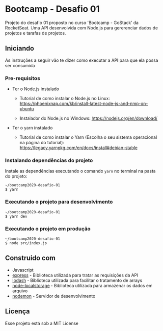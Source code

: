 # Bootcamp - Desafio 01

Projeto do desafio 01 proposto no curso 'Bootcamp - GoStack' da RocketSeat. Uma API desenvolvida com Node.js para gererenciar dados de projetos e tarafas de projetos.

## Iniciando

As instruções a seguir vão te dizer como executar a API para que ela possa ser consumida


### Pre-requisitos

- Ter o Node.js instalado


    - Tutorial de como instalar o Node.js no Linux: https://phoenixnap.com/kb/install-latest-node-js-and-nmp-on-ubuntu

    - Instalador do Node.js no Windows: https://nodejs.org/en/download/


- Ter o yarn instalado

    - Tutorial de como instalar o Yarn (Escolha o seu sistema operacional na página do tutorial): https://legacy.yarnpkg.com/en/docs/install#debian-stable


### Instalando dependências do projeto

Instale as dependências executando o comando `yarn` no terminal na pasta do projeto:

```
~/bootcamp2020-desafio-01 
$ yarn
```

### Executando o projeto para desenvolvimento
```
~/bootcamp2020-desafio-01 
$ yarn dev
```

### Executando o projeto em produção
```
~/bootcamp2020-desafio-01 
$ node src/index.js
```


## Construido com 
* Javascript
* [express](https://github.com/expressjs/express) - Biblioteca utilizada para tratar as requisições da API
* [lodash](https://github.com/lodash/lodash) -  Biblioteca utilizada para facilitar o tratamento de arrays
* [node-localstorage](https://github.com/lmaccherone/node-localstorage) -  Biblioteca utilizada para armazenar os dados em arquivo
* [nodemon](https://github.com/remy/nodemon) - Servidor de desenvolvimento

## Licença

Esse projeto está sob a MIT License 


